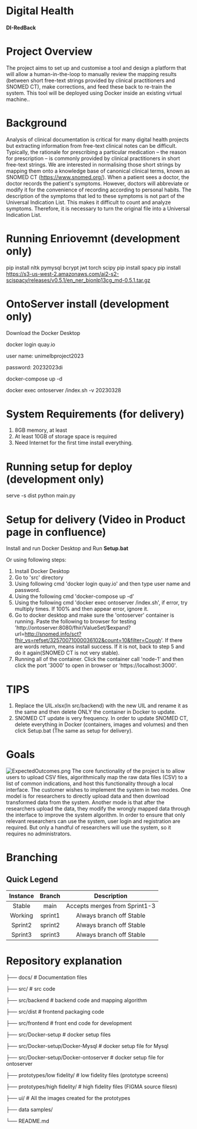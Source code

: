 # Digital Health
#### DI-RedBack
# Project Overview
The project aims to set up and customise a tool and design a platform that will allow a human-in-the-loop to manually review the mapping results (between short free-text strings provided by clinical practitioners and SNOMED CT),
make corrections, and feed these back to re-train the system. This tool will be deployed using Docker inside an existing virtual machine..

# Background
Analysis of clinical documentation is critical for many digital health projects but extracting information from free-text clinical notes can be difficult. Typically, the rationale for prescribing a particular medication – the reason for prescription – is commonly provided by clinical practitioners in short free-text strings. We are interested in normalising those short strings by mapping them onto a knowledge base of canonical clinical terms, known as SNOMED CT (https://www.snomed.org/).
When a patient sees a doctor, the doctor records the patient's symptoms. However, doctors will abbreviate or modify it for the convenience of recording according to personal habits. The description of the symptoms that led to these symptoms is not part of the Universal Indication List. This makes it difficult to count and analyze symptoms. Therefore, it is necessary to turn the original file into a Universal Indication List.

# Running Enriovemnt (development only)
pip install nltk pymysql bcrypt jwt torch scipy
pip install spacy
pip install https://s3-us-west-2.amazonaws.com/ai2-s2-scispacy/releases/v0.5.1/en_ner_bionlp13cg_md-0.5.1.tar.gz

# OntoServer install (development only)
Download the Docker Desktop

docker login quay.io 

user name: unimelbproject2023

password: 20232023di

docker-compose up -d

docker exec ontoserver /index.sh -v 20230328

# System Requirements (for delivery)
1. 8GB memory, at least
2. At least 10GB of storage space is required
3. Need Internet for the first time install everything.

# Running setup for deploy (development only)
serve -s dist
python main.py

# Setup for delivery (Video in Product page in confluence)
Install and run Docker Desktop and Run **Setup.bat**

Or using following steps:
1. Install Docker Desktop
2. Go to 'src' directory
3. Using following cmd 'docker login quay.io' and then type user name and password. 
4. Using the following cmd 'docker-compose up -d'
5. Using the following cmd 'docker exec ontoserver /index.sh', if error, try multiply times. If 100% and then appear error, ignore it. 
6. Go to docker desktop and make sure the 'ontoserver' container is running. Paste the following to browser for testing 'http://ontoserver:8080/fhir/ValueSet/$expand?url=http://snomed.info/sct?fhir_vs=refset/32570071000036102&count=10&filter=Cough'. If there are words return, means install success. If it is not, back to step 5 and do it again(SNOMED CT is not very stable).
7. Running all of the container. Click the container call 'node-1' and then click the port '3000' to open in browser or 'https://localhost:3000'.

# TIPS
1. Replace the UIL.xlsx(In src/backend) with the new UIL and rename it as the same and then delete ONLY the container in Docker to update.
2. SNOMED CT update is very frequency. In order to update SNOMED CT, delete everything in Docker (containers, images and volumes) and then click Setup.bat (The same as setup for delivery).


# Goals
![ExpectedOutcomes.png](https://imgpile.com/images/hNyBe1.png)
The core functionality of the project is to allow users to upload CSV files, algorithmically map the raw data files (CSV) to a list of common indications, and host this functionality through a local interface. The customer wishes to implement the system in two modes. One model is for researchers to directly upload data and then download transformed data from the system. Another mode is that after the researchers upload the data, they modify the wrongly mapped data through the interface to improve the system algorithm. In order to ensure that only relevant researchers can use the system, user login and registration are required. But only a handful of researchers will use the system, so it requires no administrators.

# Branching
## Quick Legend
|Instance|Branch|Description|
|:--:|:--:|:--:|
|Stable|main|Accepts merges from Sprint1-3|
|Working|sprint1|Always branch off Stable|
|Sprint2|sprint2|Always branch off Stable|
|Sprint3|sprint3|Always branch off Stable|

# Repository explanation

├── docs/                    # Documentation files

├── src/                       # src code

├── src/backend    # backend code and mapping algorithm
    
├── src/dist     # frontend packaging code
    
├── src/frontend     # front end code for development
    
├── src/Docker-setup   # docker setup files
    
├── src/Docker-setup/Docker-Mysql    # docker setup file for Mysql

├── src/Docker-setup/Docker-ontoserver    # docker setup file for ontoserver

├── prototypes/low fidelity/     # low fidelity files (prototype screens)

├── prototypes/high fidelity/     # high fidelity files (FIGMA source filesn)

├── ui/                        # All the images created for the prototypes

├── data samples/      

└── README.md
